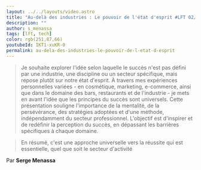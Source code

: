 ```yaml
---
layout: ../../layouts/video.astro
title: "Au-delà des industries : Le pouvoir de l'état d'esprit #LFT 02/02/24"
description: ""
author: s_menassa
tags: [lft, tech]
color: rgb(251,87,66)
youtubeId: IKT1-xuKR-0
permalink: au-dela-des-industries-le-pouvoir-de-l-etat-d-esprit
---
```


> Je souhaite explorer l'idée selon laquelle le succès n'est pas défini par une industrie, une discipline ou un secteur spécifique, mais repose plutôt sur notre état d'esprit. À travers mes expériences personnelles variées - en cosmétique, marketing, e-commerce, ainsi que dans le domaine des bars, restaurants et de l'industrie - je mets en avant l'idée que les principes du succès sont universels. Cette présentation souligne l'importance de la mentalité, de la persévérance, des stratégies adoptées et d'une méthode, indépendamment du secteur professionnel. 
> L'objectif est d'inspirer et de redéfinir la perception du succès, en dépassant les barrières spécifiques à chaque domaine.

> En résumé, c'est une approche universelle vers la réussite qui est essentielle, quel que soit le secteur d'activité

Par **Serge Menassa**
